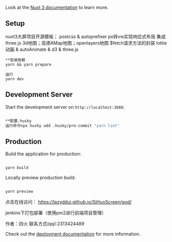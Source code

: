Look at the [Nuxt 3 documentation](https://nuxt.com/docs/getting-started/introduction) to learn more.

## Setup

nuxt3大屏项目开源模板；
postcss & autoprefixer px转vw实现响应式布局
集成three.js 3d地图；高德AMap地图；openlayers地图
$fetch请求方法的封装
lottie动画 & autoAnimate & d3 & three.js


```
**安装依赖
yarn && yarn prepare

运行
yarn dev

```


## Development Server

Start the development server on `http://localhost:3666`:

```bash

**配置.husky
运行命令npx husky add .husky/pre-commit "yarn lint"

```

## Production

Build the application for production:

```bash

yarn build

```

Locally preview production build:

```bash

yarn preview

```
点击在线访问：
https://lazyddui.github.io/SiHuoScreen/god/



jenkins下打包部署（使用pm2进行前端项目管理）

作者：四火
联系方式(qq):2313424489

Check out the [deployment documentation](https://nuxt.com/docs/getting-started/deployment) for more information.
